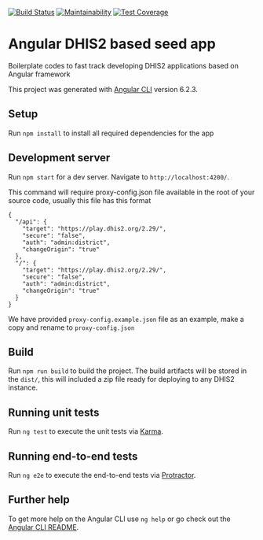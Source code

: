 [![Build Status](https://travis-ci.org/hisptz/ngx-seed-app.svg?branch=master)](https://travis-ci.org/hisptz/ngx-seed-app)
[![Maintainability](https://api.codeclimate.com/v1/badges/dbe97dbdfbd55344c38f/maintainability)](https://codeclimate.com/github/hisptz/ngx-seed-app/maintainability)
[![Test Coverage](https://api.codeclimate.com/v1/badges/dbe97dbdfbd55344c38f/test_coverage)](https://codeclimate.com/github/hisptz/ngx-seed-app/test_coverage)

# Angular DHIS2 based seed app

Boilerplate codes to fast track developing DHIS2 applications based on Angular framework

This project was generated with [Angular CLI](https://github.com/angular/angular-cli) version 6.2.3.

## Setup

Run `npm install` to install all required dependencies for the app

## Development server

Run `npm start` for a dev server. Navigate to `http://localhost:4200/`.

This command will require proxy-config.json file available in the root of your source code, usually this file has this format

```
{
  "/api": {
    "target": "https://play.dhis2.org/2.29/",
    "secure": "false",
    "auth": "admin:district",
    "changeOrigin": "true"
  },
  "/": {
    "target": "https://play.dhis2.org/2.29/",
    "secure": "false",
    "auth": "admin:district",
    "changeOrigin": "true"
  }
}

```

We have provided `proxy-config.example.json` file as an example, make a copy and rename to `proxy-config.json`

## Build

Run `npm run build` to build the project. The build artifacts will be stored in the `dist/`, this will included a zip file ready for deploying to any DHIS2 instance.

## Running unit tests

Run `ng test` to execute the unit tests via [Karma](https://karma-runner.github.io).

## Running end-to-end tests

Run `ng e2e` to execute the end-to-end tests via [Protractor](http://www.protractortest.org/).

## Further help

To get more help on the Angular CLI use `ng help` or go check out the [Angular CLI README](https://github.com/angular/angular-cli/blob/master/README.md).
